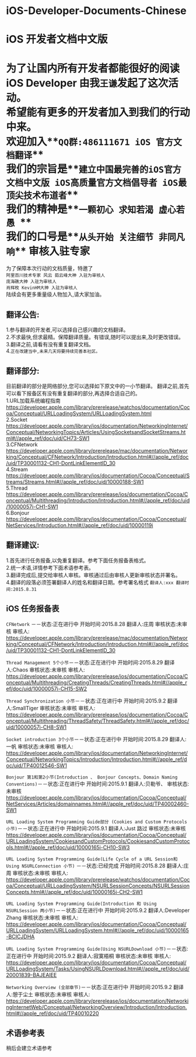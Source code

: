 # iOS-Developer-Documents-Chinese
iOS 开发者文档中文版  
===================================  

为了让国内所有开发者都能很好的阅读iOS Developer 由我`王谦`发起了这次活动。
<br>希望能有更多的开发者加入到我们的行动中来。
<br>欢迎加入**`QQ群:486111671 iOS 官方文档翻译`**
<br>我们的宗旨是**`建立中国最完善的iOS官方文档中文版 iOS高质量官方文档倡导者 iOS最顶尖技术布道者`**
<br>我们的精神是**`一颗初心 求知若渴 虚心若愚 `**
<br>我们的口号是**`从头开始 关注细节 非同凡响`**
审核入驻专家
===================================  
为了保障本次行动的文档质量，特邀了
<br>`阿里百川技术专家 风云 茹云峰大神 入驻为审核人`
<br>`庞海礁大神 入驻为审核人`
<br>`肖辉枚 KevinHM大神 入驻为审核人`
<br>陆续会有更多重量级人物加入,请大家加油。
    
翻译公告:  
-----------------------------------  
1.参与翻译的开发者,可以选择自己感兴趣的文档翻译。
<br>2.不求最快,但求最精。保障翻译质量。有错误,随时可以提出来,及时更改错误。
<br>3.翻译之前,请看有没有重复翻译文档。
<br>4.`正在改建当中,未来几天将要持续完善本社区。`

翻译部分:  
-----------------------------------  
目前翻译的部分是网络部分,您可以选择如下原文中的一小节翻译。
翻译之前,首先可以看下报备区有没有重复翻译的部分,再选择合适自己的。
<br>1.URL加载系统编程指南
https://developer.apple.com/library/prerelease/watchos/documentation/Cocoa/Conceptual/URLLoadingSystem/URLLoadingSystem.html
<br>2.Socket
 https://developer.apple.com/library/ios/documentation/NetworkingInternet/Conceptual/NetworkingTopics/Articles/UsingSocketsandSocketStreams.html#//apple_ref/doc/uid/CH73-SW1
<br>3.CFNetwork
 https://developer.apple.com/library/prerelease/mac/documentation/Networking/Conceptual/CFNetwork/Introduction/Introduction.html#//apple_ref/doc/uid/TP30001132-CH1-DontLinkElementID_30
<br>4.Stream
https://developer.apple.com/library/ios/documentation/Cocoa/Conceptual/Streams/Streams.html#//apple_ref/doc/uid/10000188-SW1
<br>5.Thread
https://developer.apple.com/library/prerelease/ios/documentation/Cocoa/Conceptual/Multithreading/Introduction/Introduction.html#//apple_ref/doc/uid/10000057i-CH1-SW1
<br>6.Bonjour 
https://developer.apple.com/library/ios/documentation/Cocoa/Conceptual/NetServices/Introduction.html#//apple_ref/doc/uid/10000119i

翻译建议:
----------------------------------------------
1.首先进行任务报备,以免重复翻译。参考下面任务报备表格式。
<br>2.统一术语,详情参考下面术语参考表。
<br>3.翻译完成后,提交给审核人审核。审核通过后由审核人更新审核状态并署名。
<br>4.翻译的段落必须签署翻译人的姓名和翻译日期。参考署名格式  `翻译人:xxx 翻译时间:2015.8.31`
    
iOS 任务报备表
---------------------------------------------


`CFNetwork` －－状态:正在进行中 开始时间:2015.8.28  翻译人:庄周  审核状态:未审核  审核人:
 https://developer.apple.com/library/prerelease/mac/documentation/Networking/Conceptual/CFNetwork/Introduction/Introduction.html#//apple_ref/doc/uid/TP30001132-CH1-DontLinkElementID_30
 
`Thread Management 5个小节`－－状态:正在进行中 开始时间:2015.8.29  翻译人:Chaos  审核状态:未审核  审核人:
https://developer.apple.com/library/prerelease/ios/documentation/Cocoa/Conceptual/Multithreading/CreatingThreads/CreatingThreads.html#//apple_ref/doc/uid/10000057i-CH15-SW2

`Thread Synchronization 小节`－－状态:正在进行中 开始时间:2015.9.2  翻译人:SmallTiger  审核状态:未审核  审核人:
https://developer.apple.com/library/prerelease/ios/documentation/Cocoa/Conceptual/Multithreading/ThreadSafety/ThreadSafety.html#//apple_ref/doc/uid/10000057i-CH8-SW1

`Socket introduction 3个小节`－－状态:正在进行中 开始时间:2015.8.29  翻译人:一帆  审核状态:未审核  审核人:
https://developer.apple.com/library/ios/documentation/NetworkingInternet/Conceptual/NetworkingTopics/Introduction/Introduction.html#//apple_ref/doc/uid/TP40012546-SW1

`Bonjour 第1和第2小节(Introduction 、 Bonjour Concepts、Domain Naming Conventions)`－－状态:正在进行中 开始时间:2015.9.1  翻译人:贝勒爷、  审核状态:未审核 
https://developer.apple.com/library/ios/documentation/Cocoa/Conceptual/NetServices/Articles/domainnames.html#//apple_ref/doc/uid/TP40002460-SW1

`URL Loading System Programming Guide部分 (Cookies and Custom Protocols 小节)`－－状态:正在进行中 开始时间:2015.9.1  翻译人:Just 路过  审核状态:未审核 
https://developer.apple.com/library/ios/documentation/Cocoa/Conceptual/URLLoadingSystem/CookiesandCustomProtocols/CookiesandCustomProtocols.html#//apple_ref/doc/uid/10000165i-CH10-SW3

`URL Loading System Programming Guide(Life Cycle of a URL Session和Using NSURLConnection 小节)` －－状态:已经完成 开始时间:2015.8.28  翻译人:庄周  审核状态:未审核  审核人:
https://developer.apple.com/library/prerelease/watchos/documentation/Cocoa/Conceptual/URLLoadingSystem/NSURLSessionConcepts/NSURLSessionConcepts.html#//apple_ref/doc/uid/10000165i-CH2-SW1

`URL Loading System Programming Guide(Introduction 和 Using NSURLSession 两小节)`－－状态:正在进行中 开始时间:2015.9.2  翻译人:Developer Zhang  审核状态:未审核  审核人:
https://developer.apple.com/library/ios/documentation/Cocoa/Conceptual/URLLoadingSystem/URLLoadingSystem.html#//apple_ref/doc/uid/10000165-BCICJDHA

`URL Loading System Programming Guide(Using NSURLDownload 小节)`－－状态:正在进行中 开始时间:2015.9.2  翻译人:寂寞梧桐  审核状态:未审核  审核人:
https://developer.apple.com/library/ios/documentation/Cocoa/Conceptual/URLLoadingSystem/Tasks/UsingNSURLDownload.html#//apple_ref/doc/uid/20001839-BAJEAIEE

`Networking Overview (全部章节)`－－状态:正在进行中 开始时间:2015.9.2  翻译人:憩于尘土  审核状态:未审核  审核人:
https://developer.apple.com/library/prerelease/ios/documentation/NetworkingInternetWeb/Conceptual/NetworkingOverview/Introduction/Introduction.html#//apple_ref/doc/uid/TP40010220


术语参考表
----------------------------------------------
稍后会建立术语参考










